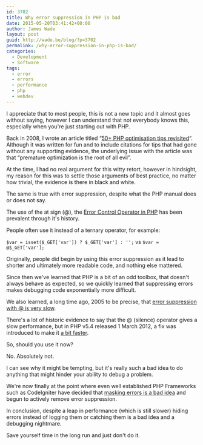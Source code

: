 ```yaml
---
id: 3702
title: Why error suppression in PHP is bad
date: 2015-05-20T03:41:42+00:00
author: James Wade
layout: post
guid: http://wade.be/blog/?p=3702
permalink: /why-error-suppression-in-php-is-bad/
categories:
  - Development
  - Software
tags:
  - error
  - errors
  - performance
  - php
  - webdev
---
```

<p class="lead">
  I appreciate that to most people, this is not a new topic and it almost goes without saying, however I can understand that not everybody knows this, especially when you're just starting out with PHP.
</p>

Back in 2008, I wrote an article titled &#8220;[50+ PHP optimisation tips revisited](/50-php-optimisation-tips-revisited/)&#8220;. Although it was written for fun and to include citations for tips that had gone without any supporting evidence, the underlying issue with the article was that &#8220;premature optimization is the root of all evil&#8221;.

At the time, I had no real argument for this witty retort, however in hindsight, my reason for this was to settle those arguments of best practice, no matter how trivial, the evidence is there in black and white.

The same is true with error suppression, despite what the PHP manual does or does not say.

<!--more-->

The use of the at sign (@), the [Error Control Operator in PHP](http://php.net/manual/en/language.operators.errorcontrol.php) has been prevalent through it's history.

People often use it instead of a ternary operator, for example:

`$var = isset($_GET['var']) ? $_GET['var'] : '';`
vs
`$var = @$_GET['var'];`

Originally, people did begin by using this error suppression as it lead to shorter and ultimately more readable code, and nothing else mattered.

Since then we've learned that PHP is a bit of an odd toolbox, that doesn't always behave as expected, so we quickly learned that suppressing errors makes debugging code exponentially more difficult.

We also learned, a long time ago, 2005 to be precise, that [error suppression with @ is very slow](https://michelf.ca/blog/2005/bad-uses-of-the-at-operator/).

There's a lot of historic evidence to say that the @ (silence) operator gives a slow performance, but in PHP v5.4 released 1 March 2012, a fix was introduced to make it [a bit faster](http://svn.php.net/viewvc?view=revision&revision=302442).

So, should you use it now?

No. Absolutely not.

I can see why it might be tempting, but it's really such a bad idea to do anything that might hinder your ability to debug a problem.

We're now finally at the point where even well established PHP Frameworks such as CodeIgniter have decided that [masking errors is a bad idea](https://github.com/bcit-ci/CodeIgniter/issues/3036) and begun to actively remove error suppression.

In conclusion, despite a leap in performance (which is still slower) hiding errors instead of logging them or catching them is a bad idea and a debugging nightmare.

Save yourself time in the long run and just don't do it.